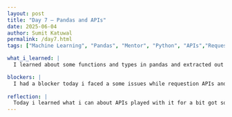 ```yaml
---
layout: post
title: "Day 7 – Pandas and APIs"
date: 2025-06-04
author: Sumit Katuwal
permalink: /day7.html
tags: ["Machine Learning", "Pandas", "Mentor", "Python", "APIs","Requests"]

what_i_learned: |
  I learned about some functions and types in pandas and extracted out some of the rows and columns from the csv file. Edited those files, dropped rows and columns and engaged with it for a quite some time. After that, i learned how to request and API from a server and plant those into our projects modify it and played quite a while until i got familiar with it. I learned basic knowledge about APIs and created a base start for our projects.

blockers: |
  I had a blocker today i faced a some issues while requestion APIs and eventually we figured it out!
  
reflection: |
  Today i learned what i can about APIs played with it for a bit got some error fixed it and eventually had a little progress on the research study. Learned more about pandas and how do perform various function and deal with csv file issues. Sucessfully operated API request and made some progress on the start part of our project.
---
```



